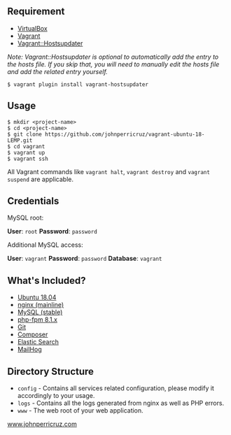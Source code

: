 ## Requirement

* [VirtualBox](https://www.virtualbox.org/)
* [Vagrant](https://www.vagrantup.com/)
* [Vagrant::Hostsupdater](https://github.com/cogitatio/vagrant-hostsupdater)

_Note: Vagrant::Hostsupdater is optional to automatically add the entry to the hosts file. If you skip that, you will need to manually edit the hosts file and add the related entry yourself._

```
$ vagrant plugin install vagrant-hostsupdater

```

## Usage

```
$ mkdir <project-name>
$ cd <project-name>
$ git clone https://github.com/johnperricruz/vagrant-ubuntu-18-LEMP.git
$ cd vagrant
$ vagrant up
$ vagrant ssh
```

All Vagrant commands like `vagrant halt`, `vagrant destroy` and `vagrant suspend` are applicable.

## Credentials

MySQL root:

**User**: `root`
**Password**: `password`

Additional MySQL access:

**User**: `vagrant`
**Password**: `password`
**Database**: `vagrant`

## What's Included?

* [Ubuntu 18.04](http://www.ubuntu.com/)
* [nginx (mainline)](http://nginx.org/)
* [MySQL (stable)](http://mysql.com/)
* [php-fpm 8.1.x](http://php-fpm.org/)
* [Git](https://git-scm.com/)
* [Composer](https://getcomposer.org/)
* [Elastic Search](https://www.elastic.co/)
* [MailHog](https://github.com/mailhog/MailHog)

## Directory Structure

* `config` - Contains all services related configuration, please modify it accordingly to your usage.
* `logs` - Contains all the logs generated from nginx as well as PHP errors.
* `www` - The web root of your web application.

www.johnperricruz.com
